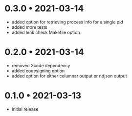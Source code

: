 # 0.3.0 • 2021-03-14
- added option for retrieving process info for a single pid
- added more tests
- added leak check Makefile option
# 0.2.0 • 2021-03-14
- removed Xcode dependency
- added codesigning option
- added option for either columnar output or ndjson output

# 0.1.0 • 2021-03-13
- initial release